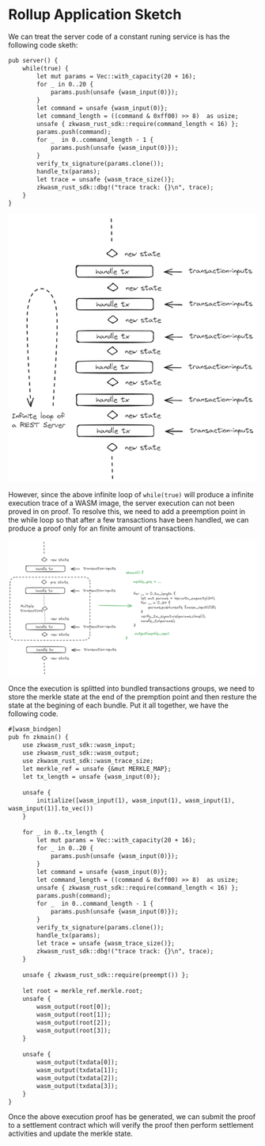 # Rollup Application Sketch
We can treat the server code of a constant runing service is has the following code sketh:
```
pub server() {
    while(true) {
        let mut params = Vec::with_capacity(20 + 16);
        for _ in 0..20 {
            params.push(unsafe {wasm_input(0)});
        }
        let command = unsafe {wasm_input(0)};
        let command_length = ((command & 0xff00) >> 8)  as usize;
        unsafe { zkwasm_rust_sdk::require(command_length < 16) };
        params.push(command);
        for _  in 0..command_length - 1 {
            params.push(unsafe {wasm_input(0)});
        }
        verify_tx_signature(params.clone());
        handle_tx(params);
        let trace = unsafe {wasm_trace_size()};
        zkwasm_rust_sdk::dbg!("trace track: {}\n", trace);
    }
}
```

<p align="center">
<picture>
  <source media="(prefers-color-scheme: dark)" srcset="../assets/images/minirollup-nature.png">
  <img alt="nature server execution." src="../assets/images/minirollup-nature.png" width="700">
</picture>
</p>


However, since the above infinite loop of ``while(true)`` will produce a infinite execution trace of a WASM image, the server execution can not been proved in on proof. To resolve this, we need to add a preemption point in the while loop so that after a few transactions have been handled, we can produce a proof only for an finite amount of transactions.

<p align="center">
<picture>
  <source media="(prefers-color-scheme: dark)" srcset="../assets/images/minirollup-bundled.png">
  <img alt="bundled server execution." src="../assets/images/minirollup-bundled.png" width="700">
</picture>
</p>

Once the execution is splitted into bundled transactions groups, we need to store the merkle state at the end of the premption point and then resture the state at the begining of each bundle. Put it all together, we have the following code.

```
#[wasm_bindgen]
pub fn zkmain() {
    use zkwasm_rust_sdk::wasm_input;
    use zkwasm_rust_sdk::wasm_output;
    use zkwasm_rust_sdk::wasm_trace_size;
    let merkle_ref = unsafe {&mut MERKLE_MAP};
    let tx_length = unsafe {wasm_input(0)};

    unsafe {
        initialize([wasm_input(1), wasm_input(1), wasm_input(1), wasm_input(1)].to_vec())
    }

    for _ in 0..tx_length {
        let mut params = Vec::with_capacity(20 + 16);
        for _ in 0..20 {
            params.push(unsafe {wasm_input(0)});
        }
        let command = unsafe {wasm_input(0)};
        let command_length = ((command & 0xff00) >> 8)  as usize;
        unsafe { zkwasm_rust_sdk::require(command_length < 16) };
        params.push(command);
        for _  in 0..command_length - 1 {
            params.push(unsafe {wasm_input(0)});
        }
        verify_tx_signature(params.clone());
        handle_tx(params);
        let trace = unsafe {wasm_trace_size()};
        zkwasm_rust_sdk::dbg!("trace track: {}\n", trace);
    }

    unsafe { zkwasm_rust_sdk::require(preempt()) };

    let root = merkle_ref.merkle.root;
    unsafe {
        wasm_output(root[0]);
        wasm_output(root[1]);
        wasm_output(root[2]);
        wasm_output(root[3]);
    }

    unsafe {
        wasm_output(txdata[0]);
        wasm_output(txdata[1]);
        wasm_output(txdata[2]);
        wasm_output(txdata[3]);
    }
}
```

Once the above execution proof has be generated, we can submit the proof to a settlement contract which will verify the proof then perform settlement activities and update the merkle state.
